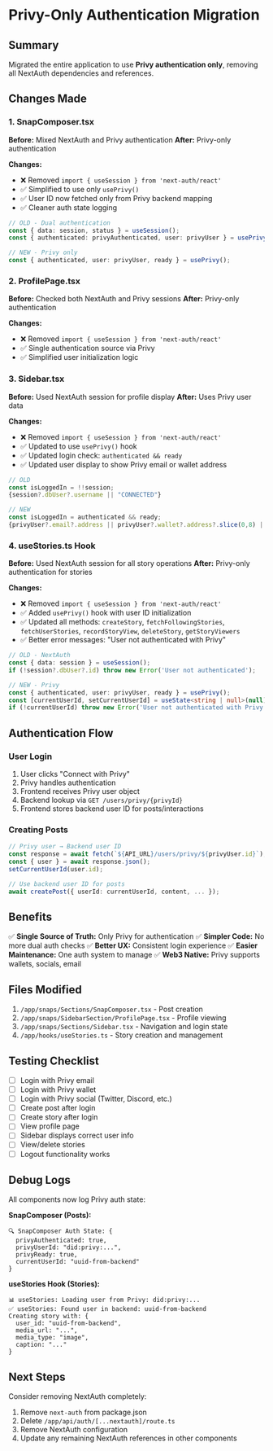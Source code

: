 # Privy-Only Authentication Migration

## Summary
Migrated the entire application to use **Privy authentication only**, removing all NextAuth dependencies and references.

## Changes Made

### 1. SnapComposer.tsx
**Before:** Mixed NextAuth and Privy authentication
**After:** Privy-only authentication

**Changes:**
- ❌ Removed `import { useSession } from 'next-auth/react'`
- ✅ Simplified to use only `usePrivy()`
- ✅ User ID now fetched only from Privy backend mapping
- ✅ Cleaner auth state logging

```typescript
// OLD - Dual authentication
const { data: session, status } = useSession();
const { authenticated: privyAuthenticated, user: privyUser } = usePrivy();

// NEW - Privy only
const { authenticated, user: privyUser, ready } = usePrivy();
```

### 2. ProfilePage.tsx
**Before:** Checked both NextAuth and Privy sessions
**After:** Privy-only authentication

**Changes:**
- ❌ Removed `import { useSession } from 'next-auth/react'`
- ✅ Single authentication source via Privy
- ✅ Simplified user initialization logic

### 3. Sidebar.tsx
**Before:** Used NextAuth session for profile display
**After:** Uses Privy user data

**Changes:**
- ❌ Removed `import { useSession } from 'next-auth/react'`
- ✅ Updated to use `usePrivy()` hook
- ✅ Updated login check: `authenticated && ready`
- ✅ Updated user display to show Privy email or wallet address

```typescript
// OLD
const isLoggedIn = !!session;
{session?.dbUser?.username || "CONNECTED"}

// NEW
const isLoggedIn = authenticated && ready;
{privyUser?.email?.address || privyUser?.wallet?.address?.slice(0,8) || "CONNECTED"}
```

### 4. useStories.ts Hook
**Before:** Used NextAuth session for all story operations
**After:** Privy-only authentication for stories

**Changes:**
- ❌ Removed `import { useSession } from 'next-auth/react'`
- ✅ Added `usePrivy()` hook with user ID initialization
- ✅ Updated all methods: `createStory`, `fetchFollowingStories`, `fetchUserStories`, `recordStoryView`, `deleteStory`, `getStoryViewers`
- ✅ Better error messages: "User not authenticated with Privy"

```typescript
// OLD - NextAuth
const { data: session } = useSession();
if (!session?.dbUser?.id) throw new Error('User not authenticated');

// NEW - Privy
const { authenticated, user: privyUser, ready } = usePrivy();
const [currentUserId, setCurrentUserId] = useState<string | null>(null);
if (!currentUserId) throw new Error('User not authenticated with Privy');
```

## Authentication Flow

### User Login
1. User clicks "Connect with Privy"
2. Privy handles authentication
3. Frontend receives Privy user object
4. Backend lookup via `GET /users/privy/{privyId}`
5. Frontend stores backend user ID for posts/interactions

### Creating Posts
```typescript
// Privy user → Backend user ID
const response = await fetch(`${API_URL}/users/privy/${privyUser.id}`);
const { user } = await response.json();
setCurrentUserId(user.id);

// Use backend user ID for posts
await createPost({ userId: currentUserId, content, ... });
```

## Benefits

✅ **Single Source of Truth:** Only Privy for authentication
✅ **Simpler Code:** No more dual auth checks
✅ **Better UX:** Consistent login experience
✅ **Easier Maintenance:** One auth system to manage
✅ **Web3 Native:** Privy supports wallets, socials, email

## Files Modified

1. `/app/snaps/Sections/SnapComposer.tsx` - Post creation
2. `/app/snaps/SidebarSection/ProfilePage.tsx` - Profile viewing
3. `/app/snaps/Sections/Sidebar.tsx` - Navigation and login state
4. `/app/hooks/useStories.ts` - Story creation and management

## Testing Checklist

- [ ] Login with Privy email
- [ ] Login with Privy wallet
- [ ] Login with Privy social (Twitter, Discord, etc.)
- [ ] Create post after login
- [ ] Create story after login
- [ ] View profile page
- [ ] Sidebar displays correct user info
- [ ] View/delete stories
- [ ] Logout functionality works

## Debug Logs

All components now log Privy auth state:

**SnapComposer (Posts):**
```
🔍 SnapComposer Auth State: {
  privyAuthenticated: true,
  privyUserId: "did:privy:...",
  privyReady: true,
  currentUserId: "uuid-from-backend"
}
```

**useStories Hook (Stories):**
```
📊 useStories: Loading user from Privy: did:privy:...
✅ useStories: Found user in backend: uuid-from-backend
Creating story with: {
  user_id: "uuid-from-backend",
  media_url: "...",
  media_type: "image",
  caption: "..."
}
```

## Next Steps

Consider removing NextAuth completely:
1. Remove `next-auth` from package.json
2. Delete `/app/api/auth/[...nextauth]/route.ts`
3. Remove NextAuth configuration
4. Update any remaining NextAuth references in other components
